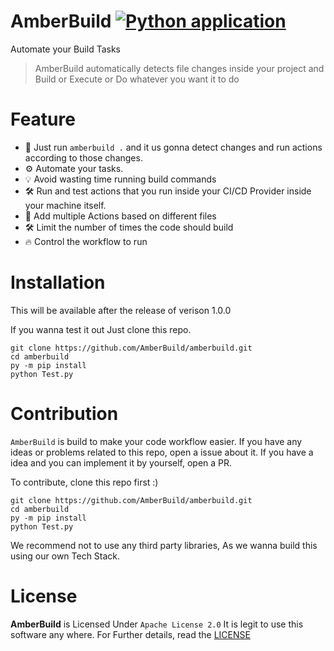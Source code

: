 # AmberBuild [![Python application](https://github.com/AmberBuild/amberbuild/actions/workflows/test-app.yml/badge.svg)](https://github.com/AmberBuild/amberbuild/actions/workflows/python-app.yml)
Automate your Build Tasks
> AmberBuild automatically detects file changes inside your project and Build or Execute or Do whatever you want it to do

# Feature
- 🎇 Just run `amberbuild .` and it us gonna detect changes and run actions according to those changes.
- ⚙️ Automate your tasks.
- 💡 Avoid wasting time running build commands
- 🛠️ Run and test actions that you run inside your CI/CD Provider inside your machine itself.
- 📃 Add multiple Actions based on different files
- 🛠️ Limit the number of times the code should build
- 🔥 Control the workflow to run

# Installation
This will be available after the release of verison 1.0.0

If you wanna test it out Just clone this repo.
```
git clone https://github.com/AmberBuild/amberbuild.git
cd amberbuild
py -m pip install
python Test.py
```

# Contribution
`AmberBuild` is build to make your code workflow easier.
If you have any ideas or problems related to this repo, open a issue about it.
If you have a idea and you can implement it by yourself, open a PR.

To contribute, clone this repo first :)
```
git clone https://github.com/AmberBuild/amberbuild.git
cd amberbuild
py -m pip install
python Test.py
```

We recommend not to use any third party libraries, As we wanna build this using our own Tech Stack.

# License
**AmberBuild** is Licensed Under `Apache License 2.0`
It is legit to use this software any where.
For Further details, read the [LICENSE](https://github.com/AmberBuild/amberbuild/blob/LICENSE)
